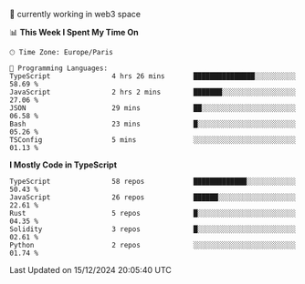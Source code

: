 🔭 currently working in web3 space

<!--START_SECTION:waka-->
📊 **This Week I Spent My Time On** 

```text
🕑︎ Time Zone: Europe/Paris

💬 Programming Languages: 
TypeScript               4 hrs 26 mins       ███████████████░░░░░░░░░░   58.69 % 
JavaScript               2 hrs 2 mins        ███████░░░░░░░░░░░░░░░░░░   27.06 % 
JSON                     29 mins             ██░░░░░░░░░░░░░░░░░░░░░░░   06.58 % 
Bash                     23 mins             █░░░░░░░░░░░░░░░░░░░░░░░░   05.26 % 
TSConfig                 5 mins              ░░░░░░░░░░░░░░░░░░░░░░░░░   01.13 % 
```

**I Mostly Code in TypeScript** 

```text
TypeScript               58 repos            █████████████░░░░░░░░░░░░   50.43 % 
JavaScript               26 repos            ██████░░░░░░░░░░░░░░░░░░░   22.61 % 
Rust                     5 repos             █░░░░░░░░░░░░░░░░░░░░░░░░   04.35 % 
Solidity                 3 repos             █░░░░░░░░░░░░░░░░░░░░░░░░   02.61 % 
Python                   2 repos             ░░░░░░░░░░░░░░░░░░░░░░░░░   01.74 % 
```




 Last Updated on 15/12/2024 20:05:40 UTC
<!--END_SECTION:waka-->
